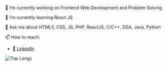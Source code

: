 🔭 I’m currently working on Frontend Web Development and Problem Solving

🌱 I’m currently learning React JS

💬 Ask me about HTML5, CSS, JS, PHP, ReactJS, C/C++, DSA, Java, Python

📫 How to reach:
- :office: [LinkedIn](https://www.linkedin.com/in/ripunjaynarula/)

  



![Top Langs](https://github-readme-stats.vercel.app/api/top-langs/?username=ripunjaynarula)
